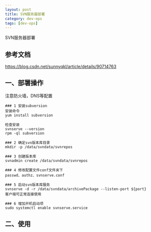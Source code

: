```yaml
---
layout: post
title: SVN服务器部署
category: dev-ops
tags: [dev-ops]
---
```


SVN服务器部署

## 参考文档
https://blog.csdn.net/sunnyqkl/article/details/90714763

## 一、部署操作
注意防火墙，DNS等配置

``` 
### 1 安装subversion
安装命令  
yum install subversion  

检查安装
svnserve --version  
rpm -ql subversion   

### 2 确定svn版本库目录
mkdir -p /data/svndata/svnrepos

### 3 创建版本库
svnadmin create /data/svndata/svnrepos

### 4 修改配置文件conf文件夹下
passwd、authz、svnserve.conf 

### 5 启动svn版本库服务
svnserve -d -r /data/svndata/archivePackage --listen-port ${port}  
客户端可正常连接使用  

### 6 增加开机启动项
sudo systemctl enable svnserve.service
```

## 二、使用 

